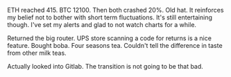 ETH reached 415. BTC 12100. Then both crashed 20%. Old hat. It reinforces my belief not to bother with short term fluctuations. It's still entertaining though. I've set my alerts and glad to not watch charts for a while.

Returned the big router. UPS store scanning a code for returns is a nice feature. Bought boba. Four seasons tea. Couldn't tell the difference in taste from other milk teas.

Actually looked into Gitlab. The transition is not going to be that bad.

